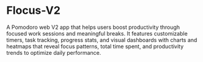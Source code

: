 # Flocus-V2
A Pomodoro web V2 app that helps users boost productivity through focused work sessions and meaningful breaks. It features customizable timers, task tracking, progress stats, and visual dashboards with charts and heatmaps that reveal focus patterns, total time spent, and productivity trends to optimize daily performance. 

